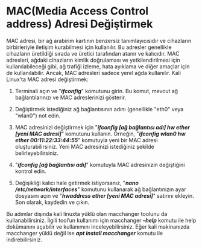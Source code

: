 # MAC(Media Access Control address) Adresi Değiştirmek

MAC adresi, bir ağ arabirim kartının benzersiz tanımlayıcısıdır ve cihazların birbirleriyle iletişim kurabilmesi için kullanılır. Bu adresler genellikle cihazların üretildiği sırada ve üretici tarafından atanır ve kalıcıdır. MAC adresleri, ağdaki cihazların kimlik doğrulaması ve yetkilendirilmesi için kullanılabileceği gibi, ağ trafiği izleme, hata ayıklama ve diğer amaçlar için de kullanılabilir. Ancak, MAC adresleri sadece yerel ağda kullanılır.
Kali Linux’ta MAC adresi değiştirmek:
1.	Terminali açın ve "**_ifconfig_**" komutunu girin. Bu komut, mevcut ağ bağlantılarınızı ve MAC adreslerinizi gösterir.

2.	Değiştirmek istediğiniz ağ bağlantısının adını (genellikle "eth0" veya "wlan0") not edin.

3.	MAC adresinizi değiştirmek için "**_ifconfig [ağ bağlantısı adı] hw ether [yeni MAC adresi]_**" komutunu kullanın. Örneğin, "**_ifconfig wlan0 hw ether 00:11:22:33:44:55_**" komutuyla yeni bir MAC adresi oluşturabilirsiniz. Yeni MAC adresinizi istediğiniz şekilde belirleyebilirsiniz.


4.	"**_ifconfig [ağ bağlantısı adı]_**" komutuyla MAC adresinizin değiştiğini kontrol edin.

5.	Değişikliği kalıcı hale getirmek istiyorsanız, "**_nano /etc/network/interfaces_**" komutunu kullanarak ağ bağlantınızın ayar dosyasını açın ve "**_hwaddress ether [yeni MAC adresi]_**" satırını ekleyin. Son olarak, kaydedin ve çıkın.

Bu adımlar dışında kali linuxta yüklü olan macchanger toolunu da kullanabilirsiniz. İlgili tool’un kullanımı için macchanger **_–help_** komutu ile help dokümanını açabilir ve kullanımını inceleyebilirsiniz. 
Eğer kali makinanızda macchanger yüklü değil ise **_apt install macchanger_** komutu ile indirebilirsiniz. 
